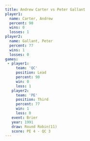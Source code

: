 ```yaml
---
title: Andrew Carter vs Peter Gallant
player1:              
  name: Carter, Andrew
  percent: 90         
  wins: 0             
  losses: 1           
player2:              
  name: Gallant, Peter
  percent: 77         
  wins: 1             
  losses: 0           
games:
 - player1:        
     team: 'QC'    
     position: Lead
     percent: 90   
     win: 0        
     loss: 1       
   player2:         
     team: 'PE'     
     position: Third
     percent: 77    
     win: 1         
     loss: 0        
   event: Brier         
   year: 1991           
   draw: Round Robin(11)
   score: PE 4 - QC 3   
---
```

